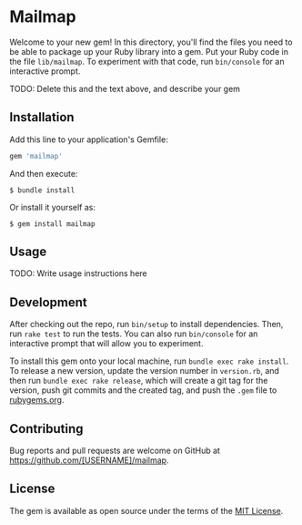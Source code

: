 # Mailmap

Welcome to your new gem! In this directory, you'll find the files you need to be able to package up your Ruby library into a gem. Put your Ruby code in the file `lib/mailmap`. To experiment with that code, run `bin/console` for an interactive prompt.

TODO: Delete this and the text above, and describe your gem

## Installation

Add this line to your application's Gemfile:

```ruby
gem 'mailmap'
```

And then execute:

    $ bundle install

Or install it yourself as:

    $ gem install mailmap

## Usage

TODO: Write usage instructions here

## Development

After checking out the repo, run `bin/setup` to install dependencies. Then, run `rake test` to run the tests. You can also run `bin/console` for an interactive prompt that will allow you to experiment.

To install this gem onto your local machine, run `bundle exec rake install`. To release a new version, update the version number in `version.rb`, and then run `bundle exec rake release`, which will create a git tag for the version, push git commits and the created tag, and push the `.gem` file to [rubygems.org](https://rubygems.org).

## Contributing

Bug reports and pull requests are welcome on GitHub at https://github.com/[USERNAME]/mailmap.

## License

The gem is available as open source under the terms of the [MIT License](https://opensource.org/licenses/MIT).
